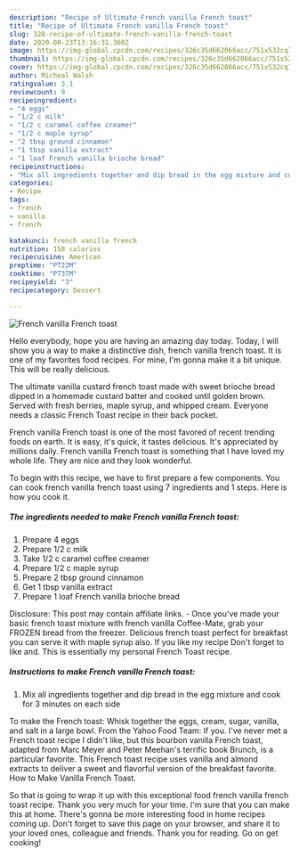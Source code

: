 ```yaml
---
description: "Recipe of Ultimate French vanilla French toast"
title: "Recipe of Ultimate French vanilla French toast"
slug: 328-recipe-of-ultimate-french-vanilla-french-toast
date: 2020-08-23T13:16:31.360Z
image: https://img-global.cpcdn.com/recipes/326c35d662066acc/751x532cq70/french-vanilla-french-toast-recipe-main-photo.jpg
thumbnail: https://img-global.cpcdn.com/recipes/326c35d662066acc/751x532cq70/french-vanilla-french-toast-recipe-main-photo.jpg
cover: https://img-global.cpcdn.com/recipes/326c35d662066acc/751x532cq70/french-vanilla-french-toast-recipe-main-photo.jpg
author: Micheal Walsh
ratingvalue: 3.1
reviewcount: 9
recipeingredient:
- "4 eggs"
- "1/2 c milk"
- "1/2 c caramel coffee creamer"
- "1/2 c maple syrup"
- "2 tbsp ground cinnamon"
- "1 tbsp vanilla extract"
- "1 loaf French vanilla brioche bread"
recipeinstructions:
- "Mix all ingredients together and dip bread in the egg mixture and cook for 3 minutes on each side"
categories:
- Recipe
tags:
- french
- vanilla
- french

katakunci: french vanilla french 
nutrition: 158 calories
recipecuisine: American
preptime: "PT22M"
cooktime: "PT37M"
recipeyield: "3"
recipecategory: Dessert

---
```



![French vanilla French toast](https://img-global.cpcdn.com/recipes/326c35d662066acc/751x532cq70/french-vanilla-french-toast-recipe-main-photo.jpg)

Hello everybody, hope you are having an amazing day today. Today, I will show you a way to make a distinctive dish, french vanilla french toast. It is one of my favorites food recipes. For mine, I'm gonna make it a bit unique. This will be really delicious.

The ultimate vanilla custard french toast made with sweet brioche bread dipped in a homemade custard batter and cooked until golden brown. Served with fresh berries, maple syrup, and whipped cream. Everyone needs a classic French Toast recipe in their back pocket.

French vanilla French toast is one of the most favored of recent trending foods on earth. It is easy, it's quick, it tastes delicious. It's appreciated by millions daily. French vanilla French toast is something that I have loved my whole life. They are nice and they look wonderful.


To begin with this recipe, we have to first prepare a few components. You can cook french vanilla french toast using 7 ingredients and 1 steps. Here is how you cook it.

<!--inarticleads1-->

##### The ingredients needed to make French vanilla French toast:

1. Prepare 4 eggs
1. Prepare 1/2 c milk
1. Take 1/2 c caramel coffee creamer
1. Prepare 1/2 c maple syrup
1. Prepare 2 tbsp ground cinnamon
1. Get 1 tbsp vanilla extract
1. Prepare 1 loaf French vanilla brioche bread


Disclosure: This post may contain affiliate links. - Once you&#39;ve made your basic french toast mixture with french vanilla Coffee-Mate, grab your FROZEN bread from the freezer. Delicious french toast perfect for breakfast you can serve it with maple syrup also. If you like my recipe Don&#39;t forget to like and. This is essentially my personal French Toast recipe. 

<!--inarticleads2-->

##### Instructions to make French vanilla French toast:

1. Mix all ingredients together and dip bread in the egg mixture and cook for 3 minutes on each side


To make the French toast: Whisk together the eggs, cream, sugar, vanilla, and salt in a large bowl. From the Yahoo Food Team: If you. I&#39;ve never met a French toast recipe I didn&#39;t like, but this bourbon vanilla French toast, adapted from Marc Meyer and Peter Meehan&#39;s terrific book Brunch, is a particular favorite. This French toast recipe uses vanilla and almond extracts to deliver a sweet and flavorful version of the breakfast favorite. How to Make Vanilla French Toast. 

So that is going to wrap it up with this exceptional food french vanilla french toast recipe. Thank you very much for your time. I'm sure that you can make this at home. There's gonna be more interesting food in home recipes coming up. Don't forget to save this page on your browser, and share it to your loved ones, colleague and friends. Thank you for reading. Go on get cooking!
